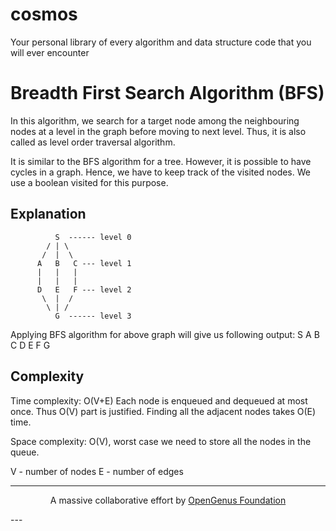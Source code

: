 # cosmos
Your personal library of every algorithm and data structure code that you will ever encounter

# Breadth First Search Algorithm (BFS)
In this algorithm, we search for a target node among the neighbouring nodes at a level in the graph before moving to next level.
Thus, it is also called as level order traversal algorithm.

It is similar to the BFS algorithm for a tree. However, it is possible to have cycles in a graph.
Hence, we have to keep track of the visited nodes. We use a boolean visited for this purpose.

## Explanation
```				
          S  ------ level 0
        / | \
       /  |  \
      A   B   C --- level 1
      |   |   |
      |   |   |
      D   E   F --- level 2
       \  |  /
        \ | /
          G  ------ level 3
```
Applying BFS algorithm for above graph will give us following output:
S A B C D E F G

## Complexity
Time complexity: O(V+E)
Each node is enqueued and dequeued at most once. Thus O(V) part is justified.
Finding all the adjacent nodes takes O(E) time.

Space complexity: O(V), worst case we need to store all the nodes in the queue.

V - number of nodes
E - number of edges

---
<p align="center">
	A massive collaborative effort by <a href="https://github.com/OpenGenus/cosmos">OpenGenus Foundation</a>
</p>
---
